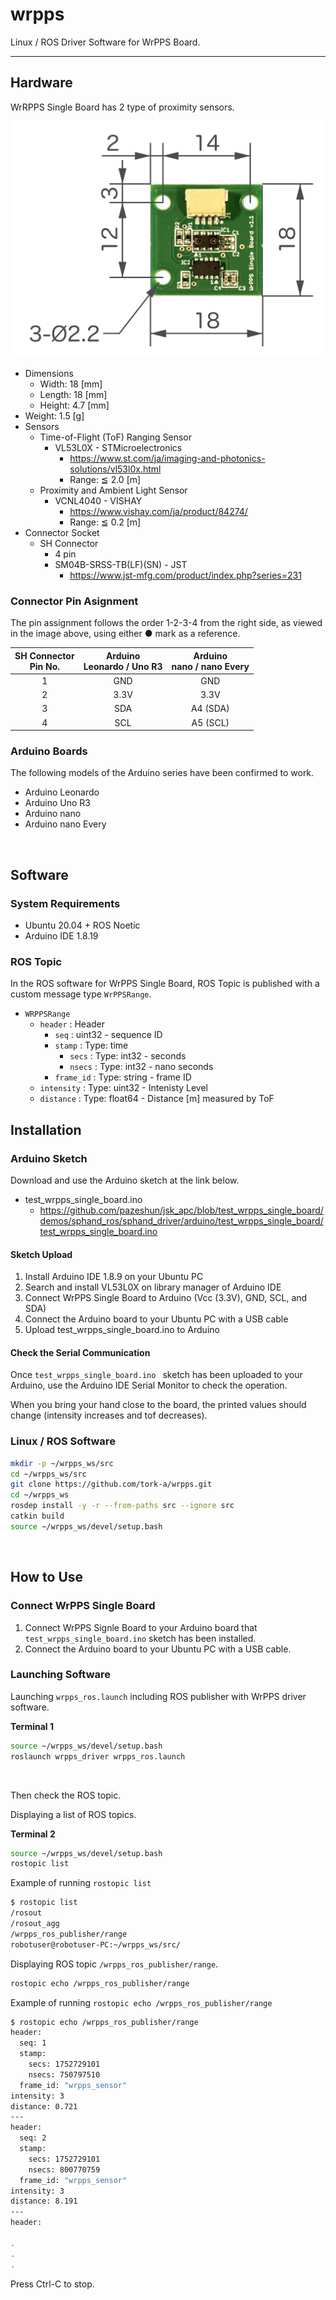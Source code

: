 # wrpps

Linux / ROS Driver Software for WrPPS Board.

---

## Hardware

WrRPPS Single Board has 2 type of proximity sensors.

![WrPPS Single Board v1.1 Dimensions](wrpps_driver/doc/images/wrpps-single-board_dimensions_small.png)

- Dimensions
  - Width: 18 [mm]
  - Length: 18 [mm]
  - Height: 4.7 [mm]
- Weight: 1.5 [g]
- Sensors
  - Time-of-Flight (ToF) Ranging Sensor
    - VL53L0X - STMicroelectronics
      - https://www.st.com/ja/imaging-and-photonics-solutions/vl53l0x.html
      - Range: ≦ 2.0 [m]
  - Proximity and Ambient Light Sensor
    - VCNL4040 - VISHAY
      - https://www.vishay.com/ja/product/84274/
      - Range: ≦ 0.2 [m]
- Connector Socket
  - SH Connector
    - 4 pin
    - SM04B-SRSS-TB(LF)(SN) - JST
      - https://www.jst-mfg.com/product/index.php?series=231


### Connector Pin Asignment

The pin assignment follows the order 1-2-3-4 from the right side, as viewed in the image above, using either ● mark as a reference.

SH Connector<br> Pin No. | Arduino<br> Leonardo / Uno R3 | Arduino<br> nano / nano Every
:---: | :---: | :---:
1 | GND | GND
2 | 3.3V | 3.3V
3 | SDA | A4 (SDA)
4 | SCL | A5 (SCL)


### Arduino Boards

The following models of the Arduino series have been confirmed to work.

- Arduino Leonardo
- Arduino Uno R3
- Arduino nano
- Arduino nano Every

<br>


## Software

### System Requirements

- Ubuntu 20.04 + ROS Noetic
- Arduino IDE 1.8.19


### ROS Topic

In the ROS software for WrPPS Single Board, ROS Topic is published with a custom message type `WrPPSRange`.

- `WRPPSRange`
  - `header` : Header
    - `seq` : uint32 - sequence ID
    - `stamp` : Type: time
      - `secs` : Type: int32 - seconds
      - `nsecs` : Type: int32 - nano seconds
    - `frame_id` : Type: string - frame ID
  - `intensity` : Type: uint32 - Intenisty Level
  - `distance` : Type: float64 - Distance [m] measured by ToF


## Installation

### Arduino Sketch

Download and use the Arduino sketch at the link below.

- test_wrpps_single_board.ino
  - https://github.com/pazeshun/jsk_apc/blob/test_wrpps_single_board/demos/sphand_ros/sphand_driver/arduino/test_wrpps_single_board/test_wrpps_single_board.ino

#### Sketch Upload

1. Install Arduino IDE 1.8.9 on your Ubuntu PC
2. Search and install VL53L0X on library manager of Arduino IDE
3. Connect WrPPS Single Board to Arduino (Vcc (3.3V), GND, SCL, and SDA)
4. Connect the Arduino board to your Ubuntu PC with a USB cable
5. Upload test_wrpps_single_board.ino to Arduino

#### Check the Serial Communication

Once `test_wrpps_single_board.ino ` sketch has been uploaded to your Arduino, use the Arduino IDE Serial Monitor to check the operation.

When you bring your hand close to the board, the printed values should change (intensity increases and tof decreases).


### Linux / ROS Software

``` bash
mkdir -p ~/wrpps_ws/src
cd ~/wrpps_ws/src
git clone https://github.com/tork-a/wrpps.git
cd ~/wrpps_ws
rosdep install -y -r --from-paths src --ignore src
catkin build
source ~/wrpps_ws/devel/setup.bash
```

<br>

## How to Use


### Connect WrPPS Single Board

1. Connect WrPPS Signle Board to your Arduino board that `test_wrpps_single_board.ino` sketch has been installed.
2. Connect the Arduino board to your Ubuntu PC with a USB cable.


### Launching Software

Launching `wrpps_ros.launch` including ROS publisher with WrPPS driver software.

**Terminal 1**
``` bash
source ~/wrpps_ws/devel/setup.bash
roslaunch wrpps_driver wrpps_ros.launch
```

<br>

Then check the ROS topic.

Displaying a list of ROS topics.

**Terminal 2**
``` bash
source ~/wrpps_ws/devel/setup.bash
rostopic list
```

Example of running `rostopic list`

``` bash
$ rostopic list
/rosout
/rosout_agg
/wrpps_ros_publisher/range
robotuser@robotuser-PC:~/wrpps_ws/src/ 
```

Displaying ROS topic `/wrpps_ros_publisher/range`.

``` bash
rostopic echo /wrpps_ros_publisher/range
```

Example of running `rostopic echo /wrpps_ros_publisher/range`

``` bash
$ rostopic echo /wrpps_ros_publisher/range 
header: 
  seq: 1
  stamp: 
    secs: 1752729101
    nsecs: 750797510
  frame_id: "wrpps_sensor"
intensity: 3
distance: 0.721
---
header: 
  seq: 2
  stamp: 
    secs: 1752729101
    nsecs: 800770759
  frame_id: "wrpps_sensor"
intensity: 3
distance: 8.191
---
header: 

.
.
.
```


Press Ctrl-C to stop.

